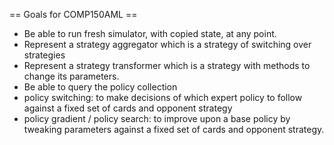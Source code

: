 == Goals for COMP150AML ==
- Be able to run fresh simulator, with copied state, at any point.
- Represent a strategy aggregator which is a strategy of switching over strategies
- Represent a strategy transformer which is a strategy with methods to change its parameters.
- Be able to query the policy collection
- policy switching: to make decisions of which expert policy to follow against a fixed set of cards and opponent strategy
- policy gradient / policy search: to improve upon a base policy by tweaking parameters against a fixed set of cards and opponent strategy.
